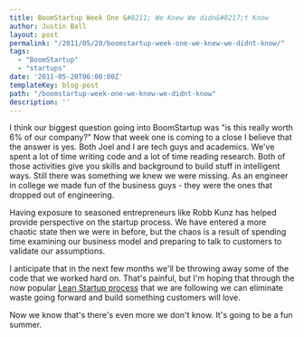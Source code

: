 ```yaml
---
title: BoomStartup Week One &#8211; We Knew We didn&#8217;t Know
author: Justin Ball
layout: post
permalink: "/2011/05/20/boomstartup-week-one-we-knew-we-didnt-know/"
tags:
  - "BoomStartup"
  - "startups"
date: '2011-05-20T06:00:00Z'
templateKey: blog-post
path: "/boomstartup-week-one-we-knew-we-didnt-know"
description: ''
---
```


I think our biggest question going into BoomStartup was "is this really worth 6% of our company?" Now that week one is coming to a close I believe that the answer is yes. Both Joel and I are tech guys and academics. We've spent a lot of time writing code and a lot of time reading research. Both of those activities give you skills and background to build stuff in intelligent ways. Still there was something we knew we were missing. As an engineer in college we made fun of the business guys - they were the ones that dropped out of engineering.

Having exposure to seasoned entrepreneurs like Robb Kunz has helped provide perspective on the startup process. We have entered a more chaotic state then we were in before, but the chaos is a result of spending time examining our business model and preparing to talk to customers to validate our assumptions.

I anticipate that in the next few months we'll be throwing away some of the code that we worked hard on. That's painful, but I'm hoping that through the now popular [Lean Startup process][2] that we are following we can eliminate waste going forward and build something customers will love.

 [2]: http://www.slideshare.net/jcbott/lean-startup-with-rob-kunz-7555673

Now we know that's there's even more we don't know. It's going to be a fun summer.
